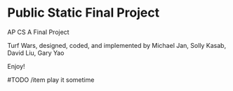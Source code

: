# Public Static Final Project
AP CS A Final Project

Turf Wars, designed, coded, and implemented by 
Michael Jan, Solly Kasab, David Liu, Gary Yao

Enjoy!

#TODO
/item play it sometime
